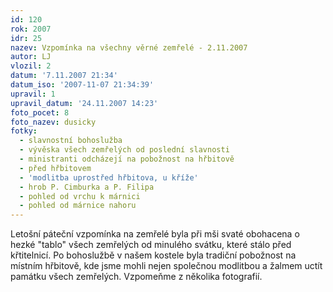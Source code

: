 ```yaml
---
id: 120
rok: 2007
idr: 25
nazev: Vzpomínka na všechny věrné zemřelé - 2.11.2007
autor: LJ
vlozil: 2
datum: '7.11.2007 21:34'
datum_iso: '2007-11-07 21:34:39'
upravil: 1
upravil_datum: '24.11.2007 14:23'
foto_pocet: 8
foto_nazev: dusicky
fotky:
  - slavnostní bohoslužba
  - vývěska všech zemřelých od poslední slavnosti
  - ministranti odcházejí na pobožnost na hřbitově
  - před hřbitovem
  - 'modlitba uprostřed hřbitova, u kříže'
  - hrob P. Cimburka a P. Filipa
  - pohled od vrchu k márnici
  - pohled od márnice nahoru
---
```

<!-- Generated by XStandard version 2.0.0.0 on 2007-11-24T14:23:13 -->

<p>Letošní páteční vzpomínka na zemřelé byla při mši svaté obohacena o hezké &quot;tablo&quot; všech zemřelých od minulého svátku, které stálo před křtitelnicí. Po bohoslužbě v našem kostele byla tradiční pobožnost na místním hřbitově, kde jsme mohli nejen společnou modlitbou a žalmem uctít památku všech zemřelých. Vzpomeňme z několika fotografií.</p>
